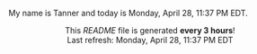 My name is Tanner and today is Monday, April 28, 11:37 PM EDT.

<p align="center">This <i>README</i> file is generated <b>every 3 hours</b>!</br>Last refresh: Monday, April 28, 11:37 PM EDT<br /></p>

